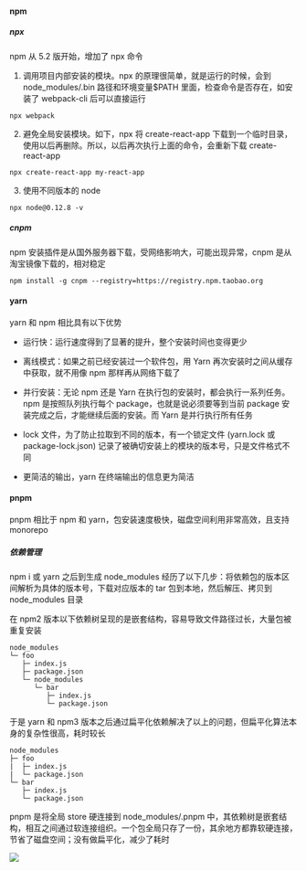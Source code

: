 #### npm

##### npx

npm 从 5.2 版开始，增加了 npx 命令

1. 调用项目内部安装的模块。npx 的原理很简单，就是运行的时候，会到 node_modules/.bin 路径和环境变量$PATH 里面，检查命令是否存在，如安装了 webpack-cli 后可以直接运行

```
npx webpack
```

2. 避免全局安装模块。如下，npx 将 create-react-app 下载到一个临时目录，使用以后再删除。所以，以后再次执行上面的命令，会重新下载 create-react-app

```
npx create-react-app my-react-app
```

3. 使用不同版本的 node

```
npx node@0.12.8 -v
```

##### cnpm

npm 安装插件是从国外服务器下载，受网络影响大，可能出现异常，cnpm 是从淘宝镜像下载的，相对稳定

```
npm install -g cnpm --registry=https://registry.npm.taobao.org
```

#### yarn

yarn 和 npm 相比具有以下优势

- 运行快：运行速度得到了显著的提升，整个安装时间也变得更少

- 离线模式：如果之前已经安装过一个软件包，用 Yarn 再次安装时之间从缓存中获取，就不用像 npm 那样再从网络下载了

- 并行安装：无论 npm 还是 Yarn 在执行包的安装时，都会执行一系列任务。npm 是按照队列执行每个 package，也就是说必须要等到当前 package 安装完成之后，才能继续后面的安装。而 Yarn 是并行执行所有任务

- lock 文件，为了防止拉取到不同的版本，有一个锁定文件 (yarn.lock 或 package-lock.json) 记录了被确切安装上的模块的版本号，只是文件格式不同

- 更简洁的输出，yarn 在终端输出的信息更为简洁

#### pnpm

pnpm 相比于 npm 和 yarn，包安装速度极快，磁盘空间利用非常高效，且支持 monorepo

##### 依赖管理

npm i 或 yarn 之后到生成 node_modules 经历了以下几步：将依赖包的版本区间解析为具体的版本号，下载对应版本的 tar 包到本地，然后解压、拷贝到 node_modules 目录

在 npm2 版本以下依赖树呈现的是嵌套结构，容易导致文件路径过长，大量包被重复安装

```
node_modules
└─ foo
   ├─ index.js
   ├─ package.json
   └─ node_modules
      └─ bar
         ├─ index.js
         └─ package.json
```

于是 yarn 和 npm3 版本之后通过扁平化依赖解决了以上的问题，但扁平化算法本身的复杂性很高，耗时较长

```
node_modules
├─ foo
|  ├─ index.js
|  └─ package.json
└─ bar
   ├─ index.js
   └─ package.json
```

pnpm 是将全局 store 硬连接到 node_modules/.pnpm 中，其依赖树是嵌套结构，相互之间通过软连接组织。一个包全局只存了一份，其余地方都靠软硬连接，节省了磁盘空间；没有做扁平化，减少了耗时

![](https://p1-juejin.byteimg.com/tos-cn-i-k3u1fbpfcp/326a2090786e4d16b2d6fce25e876680~tplv-k3u1fbpfcp-zoom-in-crop-mark:3024:0:0:0.awebp?)

